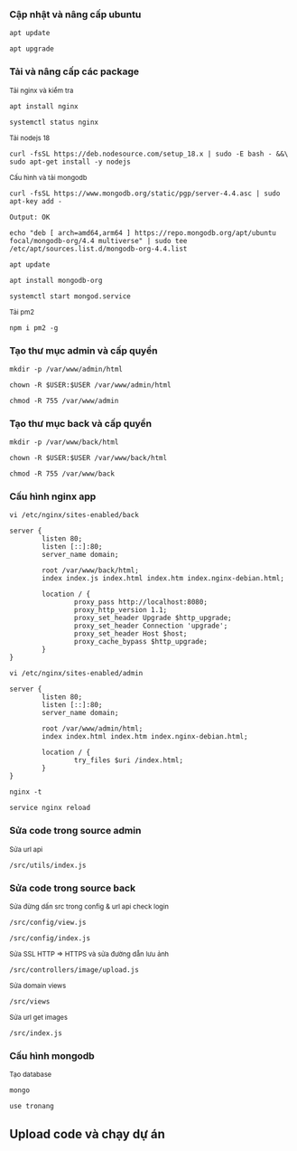 ### Cập nhật và nâng cấp ubuntu

```
apt update
```

```
apt upgrade
```

### Tải và nâng cấp các package

<sub>Tải nginx và kiểm tra</sub>

```
apt install nginx
```

```
systemctl status nginx
```

<sub>Tải nodejs 18</sub>

```
curl -fsSL https://deb.nodesource.com/setup_18.x | sudo -E bash - &&\
sudo apt-get install -y nodejs
```

<sub>Cấu hình và tải mongodb</sub>

```
curl -fsSL https://www.mongodb.org/static/pgp/server-4.4.asc | sudo apt-key add -
```

`Output: OK`

```
echo "deb [ arch=amd64,arm64 ] https://repo.mongodb.org/apt/ubuntu focal/mongodb-org/4.4 multiverse" | sudo tee /etc/apt/sources.list.d/mongodb-org-4.4.list
```

```
apt update
```

```
apt install mongodb-org
```

```
systemctl start mongod.service
```

<sub>Tải pm2</sub>

```
npm i pm2 -g
```

### Tạo thư mục admin và cấp quyền

```
mkdir -p /var/www/admin/html
```

```
chown -R $USER:$USER /var/www/admin/html
```

```
chmod -R 755 /var/www/admin
```

### Tạo thư mục back và cấp quyền

```
mkdir -p /var/www/back/html
```

```
chown -R $USER:$USER /var/www/back/html
```

```
chmod -R 755 /var/www/back
```

### Cấu hình nginx app

```
vi /etc/nginx/sites-enabled/back
```

```
server {
        listen 80;
        listen [::]:80;
        server_name domain;

        root /var/www/back/html;
        index index.js index.html index.htm index.nginx-debian.html;

        location / {
                proxy_pass http://localhost:8080;
                proxy_http_version 1.1;
                proxy_set_header Upgrade $http_upgrade;
                proxy_set_header Connection 'upgrade';
                proxy_set_header Host $host;
                proxy_cache_bypass $http_upgrade;
        }
}
```

```
vi /etc/nginx/sites-enabled/admin
```

```
server {
        listen 80;
        listen [::]:80;
        server_name domain;

        root /var/www/admin/html;
        index index.html index.htm index.nginx-debian.html;

        location / {
                try_files $uri /index.html;
        }
}
```

```
nginx -t
```

```
service nginx reload
```

### Sửa code trong source admin

<sub>Sửa url api</sub>

```
/src/utils/index.js
```

### Sửa code trong source back

<sub>Sửa đừng dấn src trong config & url api check login</sub>

```
/src/config/view.js
```

```
/src/config/index.js
```

<sub>Sửa SSL HTTP => HTTPS và sửa đường dẫn lưu ảnh</sub>

```
/src/controllers/image/upload.js
```

<sub>Sửa domain views</sub>

```
/src/views
```

<sub>Sửa url get images</sub>

```
/src/index.js
```

### Cấu hình mongodb

<sub>Tạo database</sub>

```
mongo
```

```
use tronang
```

## Upload code và chạy dự án
